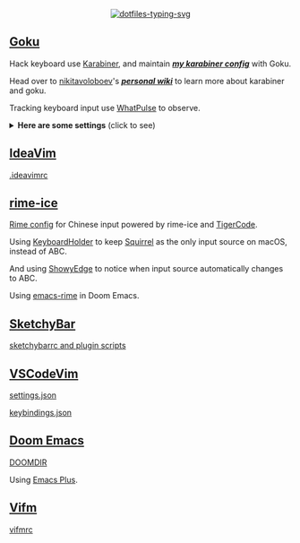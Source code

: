 <p align="center">
  <a href="https://git.io/typing-svg"><img src="https://readme-typing-svg.demolab.com?font=Fira+Code&duration=3500&pause=2000&color=21C8B8&center=true&vCenter=true&width=550&height=50&lines=Personal+dotfiles+on+macOS+managed+by+chezmoi" alt="dotfiles-typing-svg" /></a>
</p>

## [Goku](https://github.com/yqrashawn/GokuRakuJoudo)

Hack keyboard use [Karabiner](https://github.com/pqrs-org/Karabiner-Elements), and maintain ***[my karabiner config](dot_config/karabiner.edn)*** with Goku.

Head over to [nikitavoloboev](https://github.com/nikitavoloboev)'s ***[personal wiki](https://wiki.nikiv.dev/macOS/apps/karabiner/)*** to learn more about karabiner and goku.

Tracking keyboard input use [WhatPulse](https://whatpulse.org/) to observe.

<details>
<summary><strong>Here are some settings</strong> (click to see)</summary>

| Type              | From                         | To                                                                | Comment                                                                                                                                                                    | Favorite | Todo                                       |
|-------------------|------------------------------|-------------------------------------------------------------------|----------------------------------------------------------------------------------------------------------------------------------------------------------------------------|----------|--------------------------------------------|
| layer             | space+any                    | shift+any                                                         | use the most strongest finger                                                                                                                                              | yes!     |                                            |
| layer             | v/m+any                      | control+any                                                       | use the second strongest finger                                                                                                                                            | yes!     |                                            |
| layer             | s+h/j/k/l                    | arrow keys                                                        |                                                                                                                                                                            | yes!     |                                            |
| layer             | s+d/f                        | copy/paste                                                        |                                                                                                                                                                            |          |                                            |
| layer             | d+j/k                        | cmd+shift+]/cmd+shift+[ in chrome; ctrl+tab/ctrl+shift+tab in wps | switch tabs in most apps                                                                                                                                                   | yes      |                                            |
| layer             | d+m                          | maximiz window                                                    | remap [Rectangle](https://github.com/rxhanson/Rectangle)                                                                                                                   |          |                                            |
| layer             | d+f/s                        | clicking(like vimium-f)/scrolling                                 | remap [Homerow](https://www.homerow.app/)                                                                                                                                  |          |                                            |
| layer             | f+j/k                        | delete/return                                                     | so easy to delete                                                                                                                                                          | yes!     |                                            |
| layer             | w+any                        | launch application                                                | w+j -> open chrome when not in chrome; w+j -> cmd+` when already in chrome                                                                                                 | yes!     |                                            |
| layer             | o+any                        | open website                                                      | o+f -> create new tab of chrome                                                                                                                                            |          |                                            |
| layer             | a+h/j/k/l/v/b/n              | mouse navigation/click                                            | during navigation: hold f to slow down, hold s to scroll                                                                                                                   |          | avoid pinky problem                        |
| layer             | a+i/o                        | zoom in/out                                                       |                                                                                                                                                                            |          |                                            |
| layer             | t+any                        | toggle setting/information                                        | t+d -> toggle dark mode                                                                                                                                                    |          |                                            |
| layer             | g+h/j/k/l                    | home/page_down/page_up/end                                        |                                                                                                                                                                            |          |                                            |
| layer             | x+h/j/k/l                    | shift+arrow                                                       | vi visual mode                                                                                                                                                             |          |                                            |
| layer             | r+h/j/k/l                    | scrolling                                                         |                                                                                                                                                                            |          |                                            |
| simultaneous keys | j+k                          | esc                                                               |                                                                                                                                                                            | yes      |                                            |
| simultaneous keys | m+k                          | translate                                                         | remap [Easydict](https://github.com/tisfeng/Easydict)                                                                                                                      |          | left hand mode with mouse                  |
| modifier alone    | left cmd                     | cmd+tab                                                           | so easy to switch previous app                                                                                                                                             | yes!     |                                            |
| modifier alone    | right cmd                    | mouse center click to active app, then maximize window            | use it a lot when vimium/ideavim lose focus in chrome/IntelliJ                                                                                                             | yes      |                                            |
| modifier alone    | left option                  | tmux prefix                                                       |                                                                                                                                                                            | yes      |                                            |
| modifier alone    | right option                 | translate in chrome/IntelliJ/Others                               | remap [immersive-translate](https://immersivetranslate.com/)/[Translation](https://github.com/YiiGuxing/TranslationPlugin)/[Easydict](https://github.com/tisfeng/Easydict) | yes      |                                            |
| modifier alone    | left shift                   | switch english/chinese input                                      | by Rime (nothing to do with goku)                                                                                                                                          |          | avoid pinky problem                        |
| modifier alone    | right shift                  | caps_lock                                                         | turn on caps_lock to enter vi mode (in process)                                                                                                                            |          | more vi binding                            |
| modifier alone    | fn                           | copy                                                              |                                                                                                                                                                            |          |                                            |
| modifier alone    | left control                 | paste                                                             |                                                                                                                                                                            |          |                                            |
| other             | caps_lock                    | esc(pressed alone)/control(as modifier)                           | use `j+k` and `v/m+any` instead                                                                                                                                            |          |                                            |
| mouse             | right click                  | copy word(double right click)/selected(hold right click)          |                                                                                                                                                                            |          |                                            |
| mouse             | option/command + left click  | copy word/selected                                                |                                                                                                                                                                            |          |                                            |
| mouse             | middle click                 | paste(hold middle click to overwrite)                             |                                                                                                                                                                            |          |                                            |
| trackpad          | s/d + finger on trackpad     | copy word/selected                                                |                                                                                                                                                                            |          | easy to accidentally trigger               |
| trackpad          | f + finger on trackpad       | paste(hold f to overwrite)                                        |                                                                                                                                                                            |          | easy to accidentally trigger               |
| trackpad          | h/j/k/l + finger on trackpad | arrow keys(one finger), home/page_down/page_up/end(two fingers)   |                                                                                                                                                                            |          | easy to accidentally trigger               |

</details>

## [IdeaVim](https://github.com/JetBrains/ideavim)

[.ideavimrc](dot_ideavimrc)

## [rime-ice](https://github.com/iDvel/rime-ice)

[Rime config](private_Library/Rime) for Chinese input powered by rime-ice and [TigerCode](https://tiger-code.com/).

Using [KeyboardHolder](https://keyboardholder.leavesc.com/zh-cn/) to keep [Squirrel](https://github.com/rime/squirrel) as the only input source on macOS, instead of ABC.

And using [ShowyEdge](https://github.com/pqrs-org/ShowyEdge) to notice when input source automatically changes to ABC.

Using [emacs-rime](https://github.com/DogLooksGood/emacs-rime) in Doom Emacs.

## [SketchyBar](https://github.com/FelixKratz/SketchyBar)

[sketchybarrc and plugin scripts](dot_config/sketchybar)

## [VSCodeVim](https://github.com/VSCodeVim/Vim)

[settings.json](symlinks/vscode/settings.json)

[keybindings.json](symlinks/vscode/keybindings.json)

## [Doom Emacs](https://github.com/doomemacs/doomemacs)

[DOOMDIR](dot_config/doom)

Using [Emacs Plus](https://github.com/d12frosted/homebrew-emacs-plus).

## [Vifm](https://github.com/vifm/vifm)

[vifmrc](dot_config/private_vifm/vifmrc)
